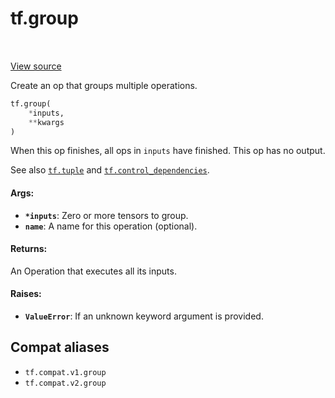 <div itemscope itemtype="http://developers.google.com/ReferenceObject">
<meta itemprop="name" content="tf.group" />
<meta itemprop="path" content="Stable" />
</div>

# tf.group

<!-- Insert buttons and diff -->

<table class="tfo-notebook-buttons tfo-api" align="left">
</table>

<a target="_blank" href="/code/stable/tensorflow/python/ops/control_flow_ops.py">View source</a>



Create an op that groups multiple operations.

``` python
tf.group(
    *inputs,
    **kwargs
)
```



<!-- Placeholder for "Used in" -->

When this op finishes, all ops in `inputs` have finished. This op has no
output.

See also <a href="../tf/tuple.md"><code>tf.tuple</code></a> and
<a href="../tf/control_dependencies.md"><code>tf.control_dependencies</code></a>.

#### Args:


* <b>`*inputs`</b>: Zero or more tensors to group.
* <b>`name`</b>: A name for this operation (optional).


#### Returns:

An Operation that executes all its inputs.



#### Raises:


* <b>`ValueError`</b>: If an unknown keyword argument is provided.

## Compat aliases

* `tf.compat.v1.group`
* `tf.compat.v2.group`

